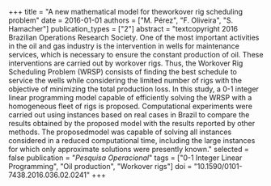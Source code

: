 +++
title = "A new mathematical model for theworkover rig scheduling problem"
date = 2016-01-01
authors = ["M. Pérez", "F. Oliveira", "S. Hamacher"]
publication_types = ["2"]
abstract = "textcopyright 2016 Brazilian Operations Research Society. One of the most important activities in the oil and gas industry is the intervention in wells for maintenance services, which is necessary to ensure the constant production of oil. These interventions are carried out by workover rigs. Thus, the Workover Rig Scheduling Problem (WRSP) consists of finding the best schedule to service the wells while considering the limited number of rigs with the objective of minimizing the total production loss. In this study, a 0-1 integer linear programming model capable of efficiently solving the WRSP with a homogeneous fleet of rigs is proposed. Computational experiments were carried out using instances based on real cases in Brazil to compare the results obtained by the proposed model with the results reported by other methods. The proposedmodel was capable of solving all instances considered in a reduced computational time, including the large instances for which only approximate solutions were presently known."
selected = false
publication = "*Pesquisa Operacional*"
tags = ["0-1 Integer Linear Programming", "Oil production", "Workover rigs"]
doi = "10.1590/0101-7438.2016.036.02.0241"
+++

